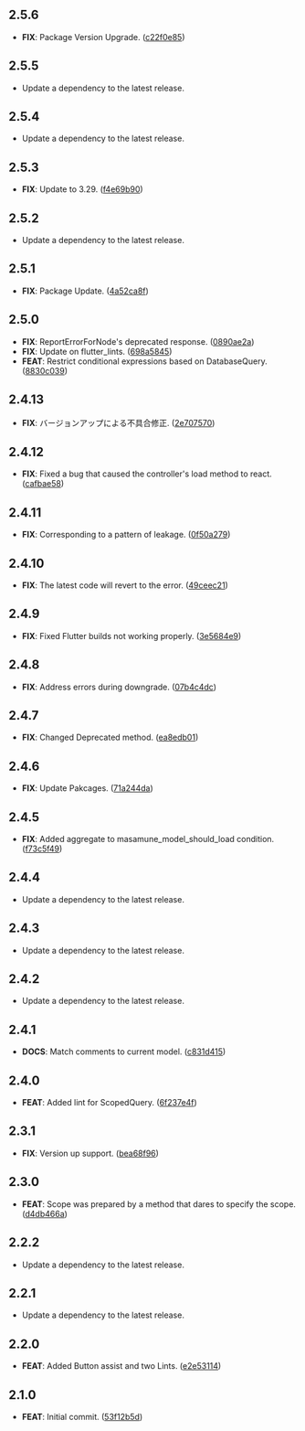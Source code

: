 ## 2.5.6

 - **FIX**: Package Version Upgrade. ([c22f0e85](https://github.com/mathrunet/flutter_masamune/commit/c22f0e858e1116d79690f64d514e90648a05535f))

## 2.5.5

 - Update a dependency to the latest release.

## 2.5.4

 - Update a dependency to the latest release.

## 2.5.3

 - **FIX**: Update to 3.29. ([f4e69b90](https://github.com/mathrunet/flutter_masamune/commit/f4e69b90dfd42d2d0e479250ab828c870b503bb0))

## 2.5.2

 - Update a dependency to the latest release.

## 2.5.1

 - **FIX**: Package Update. ([4a52ca8f](https://github.com/mathrunet/flutter_masamune/commit/4a52ca8fee0c2bb1f8441c1d706cd3ced199f339))

## 2.5.0

 - **FIX**: ReportErrorForNode's deprecated response. ([0890ae2a](https://github.com/mathrunet/flutter_masamune/commit/0890ae2ab80326868162b9970ec49666996f62df))
 - **FIX**: Update on flutter_lints. ([698a5845](https://github.com/mathrunet/flutter_masamune/commit/698a584541e257a3d1f7daad4f0b98ce8aca66d7))
 - **FEAT**: Restrict conditional expressions based on DatabaseQuery. ([8830c039](https://github.com/mathrunet/flutter_masamune/commit/8830c03939f7dee942b29775313dc8c185091716))

## 2.4.13

 - **FIX**: バージョンアップによる不具合修正. ([2e707570](https://github.com/mathrunet/flutter_masamune/commit/2e707570fa89823c68b82c097b4a1e73f9508387))

## 2.4.12

 - **FIX**: Fixed a bug that caused the controller's load method to react. ([cafbae58](https://github.com/mathrunet/flutter_masamune/commit/cafbae585c3a439c0f87b9bee7e9ad93f7dc120b))

## 2.4.11

 - **FIX**: Corresponding to a pattern of leakage. ([0f50a279](https://github.com/mathrunet/flutter_masamune/commit/0f50a279e58910008279b458ace28d4ab693c29a))

## 2.4.10

 - **FIX**: The latest code will revert to the error. ([49ceec21](https://github.com/mathrunet/flutter_masamune/commit/49ceec216070702a57952212c7d93dc8c3041920))

## 2.4.9

 - **FIX**: Fixed Flutter builds not working properly. ([3e5684e9](https://github.com/mathrunet/flutter_masamune/commit/3e5684e98a9d8cae4328119f1035fff6fb97013b))

## 2.4.8

 - **FIX**: Address errors during downgrade. ([07b4c4dc](https://github.com/mathrunet/flutter_masamune/commit/07b4c4dc6fcbc7698abf7a9f8e92dd0d0920c0db))

## 2.4.7

 - **FIX**: Changed Deprecated method. ([ea8edb01](https://github.com/mathrunet/flutter_masamune/commit/ea8edb01857d1f1c1f4104829142a7317a552ff0))

## 2.4.6

 - **FIX**: Update Pakcages. ([71a244da](https://github.com/mathrunet/flutter_masamune/commit/71a244da130fb76cbed6ca88cf0128f99d258574))

## 2.4.5

 - **FIX**: Added aggregate to masamune_model_should_load condition. ([f73c5f49](https://github.com/mathrunet/flutter_masamune/commit/f73c5f49ce4f7265375f2a7d3eaa8fe246bf9e65))

## 2.4.4

 - Update a dependency to the latest release.

## 2.4.3

 - Update a dependency to the latest release.

## 2.4.2

 - Update a dependency to the latest release.

## 2.4.1

 - **DOCS**: Match comments to current model. ([c831d415](https://github.com/mathrunet/flutter_masamune/commit/c831d415105b80766c767b796b5b8641f69c66e3))

## 2.4.0

 - **FEAT**: Added lint for ScopedQuery. ([6f237e4f](https://github.com/mathrunet/flutter_masamune/commit/6f237e4facd0d7617300c31576dc8eddb1e1396d))

## 2.3.1

 - **FIX**: Version up support. ([bea68f96](https://github.com/mathrunet/flutter_masamune/commit/bea68f963c42c99b7bb804f4aa8d7f2d4cc577e9))

## 2.3.0

 - **FEAT**: Scope was prepared by a method that dares to specify the scope. ([d4db466a](https://github.com/mathrunet/flutter_masamune/commit/d4db466a2631ad1ae84c098d0d40f0241d4e4728))

## 2.2.2

 - Update a dependency to the latest release.

## 2.2.1

 - Update a dependency to the latest release.

## 2.2.0

 - **FEAT**: Added Button assist and two Lints. ([e2e53114](https://github.com/mathrunet/flutter_masamune/commit/e2e531146009fa6069b14de8c0a2709735507597))

## 2.1.0

 - **FEAT**: Initial commit. ([53f12b5d](https://github.com/mathrunet/flutter_masamune/commit/53f12b5d069add251493efefe92a0822aaee5927))

